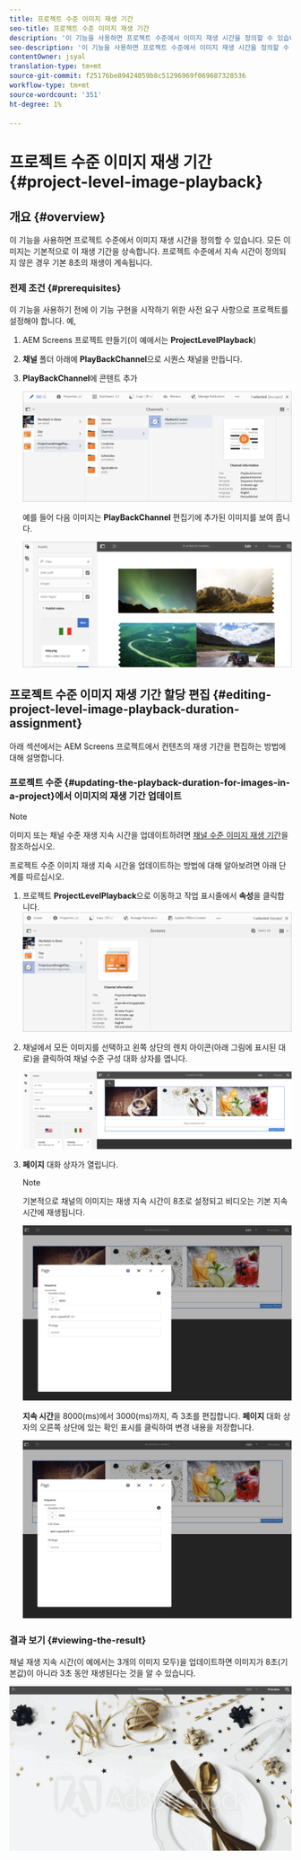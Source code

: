 ```yaml
---
title: 프로젝트 수준 이미지 재생 기간
seo-title: 프로젝트 수준 이미지 재생 기간
description: '이 기능을 사용하면 프로젝트 수준에서 이미지 재생 시간을 정의할 수 있습니다. '
seo-description: '이 기능을 사용하면 프로젝트 수준에서 이미지 재생 시간을 정의할 수 있습니다. '
contentOwner: jsyal
translation-type: tm+mt
source-git-commit: f25176be89424059b8c51296969f069687328536
workflow-type: tm+mt
source-wordcount: '351'
ht-degree: 1%

---
```



# 프로젝트 수준 이미지 재생 기간 {#project-level-image-playback}

## 개요 {#overview}

이 기능을 사용하면 프로젝트 수준에서 이미지 재생 시간을 정의할 수 있습니다. 모든 이미지는 기본적으로 이 재생 기간을 상속합니다. 프로젝트 수준에서 지속 시간이 정의되지 않은 경우 기본 8초의 재생이 계속됩니다.

### 전제 조건 {#prerequisites}

이 기능을 사용하기 전에 이 기능 구현을 시작하기 위한 사전 요구 사항으로 프로젝트를 설정해야 합니다. 예,

1. AEM Screens 프로젝트 만들기(이 예에서는 **ProjectLevelPlayback**)

1. **채널** 폴더 아래에 **PlayBackChannel**&#x200B;으로 시퀀스 채널을 만듭니다.

1. **PlayBackChannel**&#x200B;에 콘텐트 추가

   ![자산](assets/image_playback1.png)

   예를 들어 다음 이미지는 **PlayBackChannel** 편집기에 추가된 이미지를 보여 줍니다.

   ![자산](assets/image_playback2.png)

## 프로젝트 수준 이미지 재생 기간 할당 편집 {#editing-project-level-image-playback-duration-assignment}

아래 섹션에서는 AEM Screens 프로젝트에서 컨텐츠의 재생 기간을 편집하는 방법에 대해 설명합니다.

### 프로젝트 수준 {#updating-the-playback-duration-for-images-in-a-project}에서 이미지의 재생 기간 업데이트


>[!NOTE]
>
>이미지 또는 채널 수준 재생 지속 시간을 업데이트하려면 [채널 수준 이미지 재생 기간](channel-level-image-playback.md)을 참조하십시오.

프로젝트 수준 이미지 재생 지속 시간을 업데이트하는 방법에 대해 알아보려면 아래 단계를 따르십시오.

1. 프로젝트 **ProjectLevelPlayback**&#x200B;으로 이동하고 작업 표시줄에서 **속성**을 클릭합니다.
   ![자산](assets/image_playback3.png)

1. 채널에서 모든 이미지를 선택하고 왼쪽 상단의 렌치 아이콘(아래 그림에 표시된 대로)을 클릭하여 채널 수준 구성 대화 상자를 엽니다.

   ![screen_shot_2019-06-25at95945am](assets/screen_shot_2019-06-25at95945am.png)

1. **페이지** 대화 상자가 열립니다.

   >[!NOTE]
   >
   >기본적으로 채널의 이미지는 재생 지속 시간이 8초로 설정되고 비디오는 기본 지속 시간에 재생됩니다.

   ![screen_shot_2019-06-25at100343am](assets/screen_shot_2019-06-25at100343am.png)

   **지속 시간**&#x200B;을 8000(ms)에서 3000(ms)까지, 즉 3초를 편집합니다. **페이지** 대화 상자의 오른쪽 상단에 있는 확인 표시를 클릭하여 변경 내용을 저장합니다.

   ![screen_shot_2019-06-25at101527am](assets/screen_shot_2019-06-25at101527am.png)

### 결과 보기 {#viewing-the-result}

채널 재생 지속 시간(이 예에서는 3개의 이미지 모두)을 업데이트하면 이미지가 8초(기본값)이 아니라 3초 동안 재생된다는 것을 알 수 있습니다.

![channel_preview](assets/channel_preview.gif)

